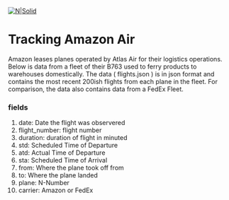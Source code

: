 [![N|Solid](https://i.kinja-img.com/gawker-media/image/upload/s--t_24nofE--/c_scale,dpr_2.0,f_auto,fl_progressive,q_80,w_1600/mxg3jhonqceujvem9mgy.jpg)]()
# Tracking Amazon Air
Amazon leases planes operated by Atlas Air for their logistics operations.  Below is data from a fleet of their B763 used to ferry products to warehouses domestically.  The data ( flights.json ) is in json format and contains the most recent 200ish flights from each plane in the fleet. For comparison, the data also contains data from a FedEx Fleet. 

### fields
 1. date: Date the flight was observered
 2. flight_number: flight number
 3. duration: duration of flight in minuted
 4. std: Scheduled Time of Departure
 5. atd: Actual Time of Departure	
 6. sta: Scheduled Time of Arrival
 7. from: Where the plane took off from
 8. to: Where the plane landed
 9. plane: N-Number
 10. carrier: Amazon or FedEx
 

